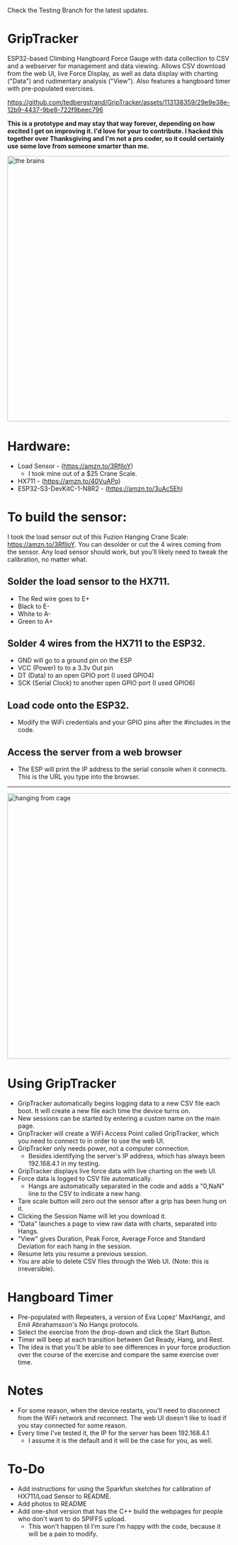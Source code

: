 Check the Testing Branch for the latest updates.

# GripTracker
ESP32-based Climbing Hangboard Force Gauge with data collection to CSV and a webserver for management and data viewing. Allows CSV download from the web UI, live Force Display, as well as data display with charting ("Data") and rudimentary analysis ("View"). Also features a hangboard timer with pre-populated exercises.



https://github.com/tedbergstrand/GripTracker/assets/113138359/29e9e38e-12b9-4437-9be8-722f9beec796



__This is a prototype and may stay that way forever, depending on how excited I get on improving it. I'd love for your to contribute. I hacked this together over Thanksgiving and I'm not a pro coder, so it could certainly use some love from someone smarter than me.__

<img src="https://github.com/tedbergstrand/GripTracker/assets/113138359/84d90c9d-4fbb-48bf-9c7f-e951f2907dbd" alt="the brains" width="600">



# Hardware:
- Load Sensor - (https://amzn.to/3RfIloY)
  - I took mine out of a $25 Crane Scale. 
- HX711 - (https://amzn.to/40VuAPo)
- ESP32-S3-DevKitC-1-N8R2 - (https://amzn.to/3uAc5Eh)


# To build the sensor:

I took the load sensor out of this Fuzion Hanging Crane Scale: https://amzn.to/3RfIloY. You can desolder or cut the 4 wires coming from the sensor. Any load sensor should work, but you'll likely need to tweak the calibration, no matter what.

## Solder the load sensor to the HX711. 
- The Red wire goes to E+
- Black to E-
- White to A-
- Green to A+

## Solder 4 wires from the HX711 to the ESP32. 
- GND will go to a ground pin on the ESP
- VCC (Power) to to a 3.3v Out pin
- DT (Data) to an open GPIO port (I used GPIO4)
- SCK (Serial Clock) to another open GPIO port (I used GPIO6)

## Load code onto the ESP32.
- Modify the WiFi credentials and your GPIO pins after the \#includes in the code.

## Access the server from a web browser
- The ESP will print the IP address to the serial console when it connects. This is the URL you type into the browser.

---
<img src="https://github.com/tedbergstrand/GripTracker/assets/113138359/d24f8109-4c16-424b-890f-5852be2f6374" alt="hanging from cage" width="600">

# Using GripTracker
- GripTracker automatically begins logging data to a new CSV file each boot. It will create a new file each time the device turns on.
- New sessions can be started by entering a custom name on the main page.
- GripTracker will create a WiFi Access Point called GripTracker, which you need to connect to in order to use the web UI.
- GripTracker only needs power, not a computer connection.
  - Besides identifying the server's IP address, which has always been 192.168.4.1 in my testing.
- GripTracker displays live force data with live charting on the web UI.
- Force data is logged to CSV file automatically.
  - Hangs are automatically separated in the code and adds a "0,NaN" line to the CSV to indicate a new hang.
- Tare scale button will zero out the sensor after a grip has been hung on it.
- Clicking the Session Name will let you download it.
- "Data" launches a page to view raw data with charts, separated into Hangs.
- "View" gives Duration, Peak Force, Average Force and Standard Deviation for each hang in the session.
- Resume lets you resume a previous session.
- You are able to delete CSV files through the Web UI. (Note: this is irreversible).

# Hangboard Timer
- Pre-populated with Repeaters, a version of Eva Lopez' MaxHangz, and Emil Abrahamsson's No Hangs protocols.
- Select the exercise from the drop-down and click the Start Button.
- Timer will beep at each transition between Get Ready, Hang, and Rest.
- The idea is that you'll be able to see differences in your force production over the course of the exercise and compare the same exercise over time.

# Notes
- For some reason, when the device restarts, you'll need to disconnect from the WiFi network and reconnect. The web UI doesn't like to load if you stay connected for some reason.
- Every time I've tested it, the IP for the server has been 192.168.4.1
  - I assume it is the default and it will be the case for you, as well.
 
# To-Do
- Add instructions for using the Sparkfun sketches for calibration of HX711/Load Sensor to README.
- Add photos to README
- Add one-shot version that has the C++ build the webpages for people who don't want to do SPIFFS upload.
  - This won't happen til I'm sure I'm happy with the code, because it will be a pain to modify.
